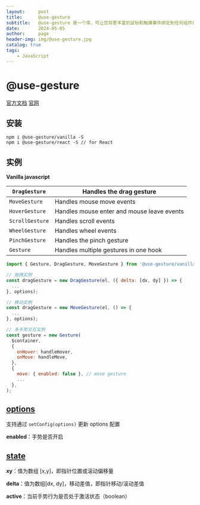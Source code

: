 ```yaml
---
layout:     post
title:      @use-gesture
subtitle:   @use-gesture 是一个库，可让您将更丰富的鼠标和触摸事件绑定到任何组件或视图。 
date:       2024-05-05
author:     page
header-img: img/@use-gesture.jpg
catalog: true
tags:
    - JavaScript
---
```


# @use-gesture

[官方文档](https://use-gesture.netlify.app/docs/) [官网](https://use-gesture.netlify.app/)

## 安装

```shell
npm i @use-gesture/vanilla -S
npm i @use-gesture/react -S // for React
```

## 实例

**Vanilla javascript**

| `DragGesture`   | Handles the drag gesture                   |
| --------------- | ------------------------------------------ |
| `MoveGesture`   | Handles mouse move events                  |
| `HoverGesture`  | Handles mouse enter and mouse leave events |
| `ScrollGesture` | Handles scroll events                      |
| `WheelGesture`  | Handles wheel events                       |
| `PinchGesture`  | Handles the pinch gesture                  |
| `Gesture`       | Handles multiple gestures in one hook      |

```js
import { Gesture, DragGesture, MoveGesture } from '@use-gesture/vanilla';

// 拖拽实例
const dragGesture = new DragGesture(el, ({ delta: [dx, dy] }) => {
  ...
}, options);

// 移动实例
const dragGesture = new MoveGesture(el, () => {
  ...
}, options);

// 多手势交互实例
const gesture = new Gesture(
  $container,
  {
    onHover: handleHover,
    onMove: handleMove,
  },
  {
    move: { enabled: false }, // move gesture
    ... 
  },
);
```

## [options](https://use-gesture.netlify.app/docs/options/)

支持通过 `setConfig(options)` 更新 options 配置

**enabled**：手势是否开启

## [state](https://use-gesture.netlify.app/docs/state/)

**xy**：值为数组 [x,y]，即指针位置或滚动偏移量

**delta**：值为数组[dx, dy]，移动差值，即指针移动/滚动差值

**active**：当前手势行为是否处于激活状态（boolean）
